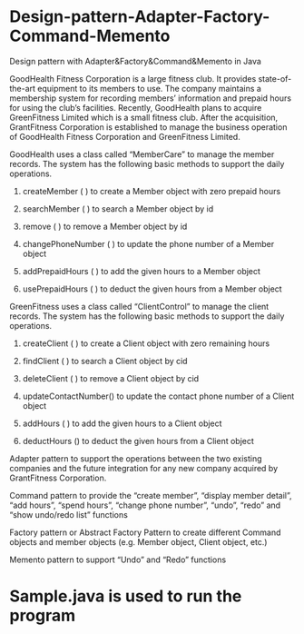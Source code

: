 # Design-pattern-Adapter-Factory-Command-Memento
Design pattern with Adapter&amp;Factory&amp;Command&amp;Memento in Java

GoodHealth Fitness Corporation is a large fitness club.  It provides state-of-the-art equipment to its members to use.  The company maintains a membership system for recording members’ information and prepaid hours for using the club’s facilities.  Recently, GoodHealth plans to acquire GreenFitness Limited which is a small fitness club.  After the acquisition, GrantFitness Corporation is established to manage the business operation of GoodHealth Fitness Corporation and GreenFitness Limited.

GoodHealth uses a class called “MemberCare” to manage the member records.  The system has the following basic methods to support the daily operations.

1.	createMember ( ) to create a Member object with zero prepaid hours

2.	searchMember ( ) to search a Member object by id

3.	remove ( ) to remove a Member object by id

4.	changePhoneNumber ( ) to update the phone number of a Member object

5.	addPrepaidHours ( ) to add the given hours to a Member object

6.	usePrepaidHours ( ) to deduct the given hours from a Member object


GreenFitness uses a class called “ClientControl” to manage the client records.  The system has the following basic methods to support the daily operations.

1.	createClient ( ) to create a Client object with zero remaining hours

2.	findClient ( ) to search a Client object by cid

3.	deleteClient ( ) to remove a Client object by cid

4.	updateContactNumber() to update the contact phone number of a Client object

5.	addHours ( ) to add the given hours to a Client object

6.	deductHours () to deduct the given hours from a Client object


Adapter pattern to support the operations between the two existing companies and the future integration for any new company acquired by GrantFitness Corporation.

Command pattern to provide the “create member”, “display member detail”, “add hours”, “spend hours”, “change phone number”, “undo”, “redo” and “show undo/redo list” functions 

Factory pattern or Abstract Factory Pattern to create different Command objects and member objects (e.g. Member object, Client object, etc.)

Memento pattern to support “Undo” and “Redo” functions 

# Sample.java is used to run the program

